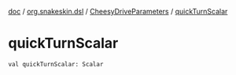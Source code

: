 [doc](../../index.md) / [org.snakeskin.dsl](../index.md) / [CheesyDriveParameters](index.md) / [quickTurnScalar](./quick-turn-scalar.md)

# quickTurnScalar

`val quickTurnScalar: Scalar`